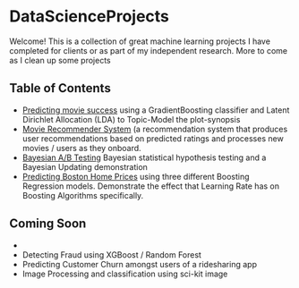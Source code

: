 # DataScienceProjects
Welcome! This is a collection of great machine learning projects I have completed for clients or as part of my independent research. More to come as I clean up some projects

## Table of Contents
 - [Predicting movie success](https://github.com/MaxBamberger/DataScienceProjects/tree/master/film-success-classifier) using a GradientBoosting classifier and Latent Dirichlet Allocation (LDA) to Topic-Model the plot-synopsis
 - [Movie Recommender System](https://github.com/MaxBamberger/DataScienceProjects/tree/master/movie_recommender_system) (a recommendation system that produces user recommendations based on predicted ratings and processes new movies / users as they onboard.
 - [Bayesian A/B Testing](https://github.com/MaxBamberger/DataScienceProjects/tree/master/exploring-bayes) Bayesian statistical hypothesis testing and a Bayesian Updating demonstration
 - [Predicting Boston Home Prices](https://github.com/MaxBamberger/DataScienceProjects/blob/master/boston-home-prices/Boston-Home-Prices.ipynb) using three different Boosting Regression models. Demonstrate the effect that Learning Rate has on Boosting Algorithms specifically.
 
 ## Coming Soon
 - 
 - Detecting Fraud using XGBoost / Random Forest 
 - Predicting Customer Churn amongst users of a ridesharing app  
 - Image Processing and classification using sci-kit image
 

